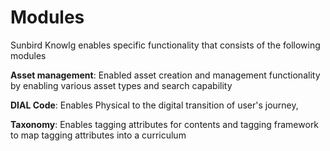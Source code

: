 # Modules

Sunbird Knowlg enables specific functionality that consists of the following modules &#x20;

**Asset management**: Enabled asset creation and management functionality by enabling various asset types and search capability&#x20;

**DIAL Code**: Enables Physical to the digital transition of user's journey,

**Taxonomy**: Enables  tagging attributes for contents and tagging framework to map tagging attributes into a curriculum

